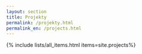 ```yaml
---
layout: section
title: Projekty
permalink: /projekty.html
permalink_en: /projects.html
---
```

{% include lists/all_items.html items=site.projects%}

